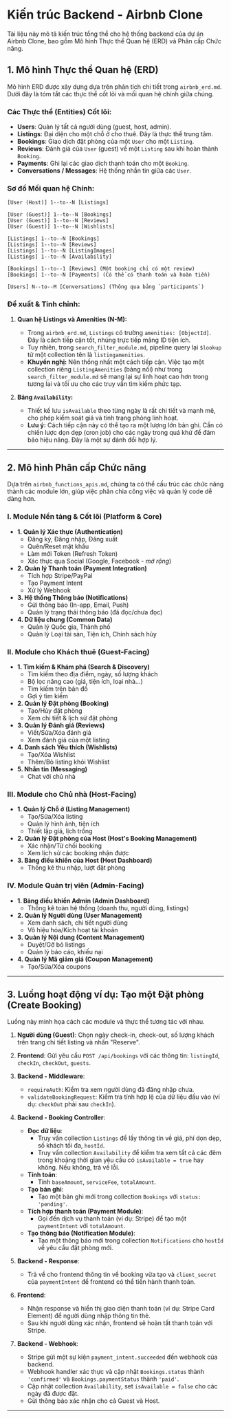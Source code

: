 # Kiến trúc Backend - Airbnb Clone

Tài liệu này mô tả kiến trúc tổng thể cho hệ thống backend của dự án Airbnb Clone, bao gồm Mô hình Thực thể Quan hệ (ERD) và Phân cấp Chức năng.

## 1. Mô hình Thực thể Quan hệ (ERD)

Mô hình ERD được xây dựng dựa trên phân tích chi tiết trong `airbnb_erd.md`. Dưới đây là tóm tắt các thực thể cốt lõi và mối quan hệ chính giữa chúng.

### Các Thực thể (Entities) Cốt lõi:

*   **Users**: Quản lý tất cả người dùng (guest, host, admin).
*   **Listings**: Đại diện cho một chỗ ở cho thuê. Đây là thực thể trung tâm.
*   **Bookings**: Giao dịch đặt phòng của một `User` cho một `Listing`.
*   **Reviews**: Đánh giá của `User` (guest) về một `Listing` sau khi hoàn thành `Booking`.
*   **Payments**: Ghi lại các giao dịch thanh toán cho một `Booking`.
*   **Conversations / Messages**: Hệ thống nhắn tin giữa các `User`.

### Sơ đồ Mối quan hệ Chính:

```
[User (Host)] 1--to--N [Listings]

[User (Guest)] 1--to--N [Bookings]
[User (Guest)] 1--to--N [Reviews]
[User (Guest)] 1--to--N [Wishlists]

[Listings] 1--to--N [Bookings]
[Listings] 1--to--N [Reviews]
[Listings] 1--to--N [ListingImages]
[Listings] 1--to--N [Availability]

[Bookings] 1--to--1 [Reviews] (Một booking chỉ có một review)
[Bookings] 1--to--N [Payments] (Có thể có thanh toán và hoàn tiền)

[Users] N--to--M [Conversations] (Thông qua bảng `participants`)
```

### Đề xuất & Tinh chỉnh:

1.  **Quan hệ Listings và Amenities (N-M):**
    *   Trong `airbnb_erd.md`, `Listings` có trường `amenities: [ObjectId]`. Đây là cách tiếp cận tốt, nhúng trực tiếp mảng ID tiện ích.
    *   Tuy nhiên, trong `search_filter_module.md`, pipeline query lại `$lookup` từ một collection tên là `listingamenities`.
    *   **Khuyến nghị:** Nên thống nhất một cách tiếp cận. Việc tạo một collection riêng `ListingAmenities` (bảng nối) như trong `search_filter_module.md` sẽ mang lại sự linh hoạt cao hơn trong tương lai và tối ưu cho các truy vấn tìm kiếm phức tạp.

2.  **Bảng `Availability`:**
    *   Thiết kế lưu `isAvailable` theo từng ngày là rất chi tiết và mạnh mẽ, cho phép kiểm soát giá và tình trạng phòng linh hoạt.
    *   **Lưu ý:** Cách tiếp cận này có thể tạo ra một lượng lớn bản ghi. Cần có chiến lược dọn dẹp (cron job) cho các ngày trong quá khứ để đảm bảo hiệu năng. Đây là một sự đánh đổi hợp lý.

---

## 2. Mô hình Phân cấp Chức năng

Dựa trên `airbnb_functions_apis.md`, chúng ta có thể cấu trúc các chức năng thành các module lớn, giúp việc phân chia công việc và quản lý code dễ dàng hơn.

### I. Module Nền tảng & Cốt lõi (Platform & Core)
*   **1. Quản lý Xác thực (Authentication)**
    *   Đăng ký, Đăng nhập, Đăng xuất
    *   Quên/Reset mật khẩu
    *   Làm mới Token (Refresh Token)
    *   Xác thực qua Social (Google, Facebook - *mở rộng*)
*   **2. Quản lý Thanh toán (Payment Integration)**
    *   Tích hợp Stripe/PayPal
    *   Tạo Payment Intent
    *   Xử lý Webhook
*   **3. Hệ thống Thông báo (Notifications)**
    *   Gửi thông báo (In-app, Email, Push)
    *   Quản lý trạng thái thông báo (đã đọc/chưa đọc)
*   **4. Dữ liệu chung (Common Data)**
    *   Quản lý Quốc gia, Thành phố
    *   Quản lý Loại tài sản, Tiện ích, Chính sách hủy

### II. Module cho Khách thuê (Guest-Facing)
*   **1. Tìm kiếm & Khám phá (Search & Discovery)**
    *   Tìm kiếm theo địa điểm, ngày, số lượng khách
    *   Bộ lọc nâng cao (giá, tiện ích, loại nhà...)
    *   Tìm kiếm trên bản đồ
    *   Gợi ý tìm kiếm
*   **2. Quản lý Đặt phòng (Booking)**
    *   Tạo/Hủy đặt phòng
    *   Xem chi tiết & lịch sử đặt phòng
*   **3. Quản lý Đánh giá (Reviews)**
    *   Viết/Sửa/Xóa đánh giá
    *   Xem đánh giá của một listing
*   **4. Danh sách Yêu thích (Wishlists)**
    *   Tạo/Xóa Wishlist
    *   Thêm/Bỏ listing khỏi Wishlist
*   **5. Nhắn tin (Messaging)**
    *   Chat với chủ nhà

### III. Module cho Chủ nhà (Host-Facing)
*   **1. Quản lý Chỗ ở (Listing Management)**
    *   Tạo/Sửa/Xóa listing
    *   Quản lý hình ảnh, tiện ích
    *   Thiết lập giá, lịch trống
*   **2. Quản lý Đặt phòng của Host (Host's Booking Management)**
    *   Xác nhận/Từ chối booking
    *   Xem lịch sử các booking nhận được
*   **3. Bảng điều khiển của Host (Host Dashboard)**
    *   Thống kê thu nhập, lượt đặt phòng

### IV. Module Quản trị viên (Admin-Facing)
*   **1. Bảng điều khiển Admin (Admin Dashboard)**
    *   Thống kê toàn hệ thống (doanh thu, người dùng, listings)
*   **2. Quản lý Người dùng (User Management)**
    *   Xem danh sách, chi tiết người dùng
    *   Vô hiệu hóa/Kích hoạt tài khoản
*   **3. Quản lý Nội dung (Content Management)**
    *   Duyệt/Gỡ bỏ listings
    *   Quản lý báo cáo, khiếu nại
*   **4. Quản lý Mã giảm giá (Coupon Management)**
    *   Tạo/Sửa/Xóa coupons

---

## 3. Luồng hoạt động ví dụ: Tạo một Đặt phòng (Create Booking)

Luồng này minh họa cách các module và thực thể tương tác với nhau.

1.  **Người dùng (Guest)**: Chọn ngày check-in, check-out, số lượng khách trên trang chi tiết listing và nhấn "Reserve".

2.  **Frontend**: Gửi yêu cầu `POST /api/bookings` với các thông tin: `listingId`, `checkIn`, `checkOut`, `guests`.

3.  **Backend - Middleware**:
    *   `requireAuth`: Kiểm tra xem người dùng đã đăng nhập chưa.
    *   `validateBookingRequest`: Kiểm tra tính hợp lệ của dữ liệu đầu vào (ví dụ: `checkOut` phải sau `checkIn`).

4.  **Backend - Booking Controller**:
    *   **Đọc dữ liệu**:
        *   Truy vấn collection `Listings` để lấy thông tin về giá, phí dọn dẹp, số khách tối đa, `hostId`.
        *   Truy vấn collection `Availability` để kiểm tra xem tất cả các đêm trong khoảng thời gian yêu cầu có `isAvailable = true` hay không. Nếu không, trả về lỗi.
    *   **Tính toán**:
        *   Tính `baseAmount`, `serviceFee`, `totalAmount`.
    *   **Tạo bản ghi**:
        *   Tạo một bản ghi mới trong collection `Bookings` với `status: 'pending'`.
    *   **Tích hợp thanh toán (Payment Module)**:
        *   Gọi đến dịch vụ thanh toán (ví dụ: Stripe) để tạo một `paymentIntent` với `totalAmount`.
    *   **Tạo thông báo (Notification Module)**:
        *   Tạo một thông báo mới trong collection `Notifications` cho `hostId` về yêu cầu đặt phòng mới.

5.  **Backend - Response**:
    *   Trả về cho frontend thông tin về booking vừa tạo và `client_secret` của `paymentIntent` để frontend có thể tiến hành thanh toán.

6.  **Frontend**:
    *   Nhận response và hiển thị giao diện thanh toán (ví dụ: Stripe Card Element) để người dùng nhập thông tin thẻ.
    *   Sau khi người dùng xác nhận, frontend sẽ hoàn tất thanh toán với Stripe.

7.  **Backend - Webhook**:
    *   Stripe gửi một sự kiện `payment_intent.succeeded` đến webhook của backend.
    *   Webhook handler xác thực và cập nhật `Bookings.status` thành `'confirmed'` và `Bookings.paymentStatus` thành `'paid'`.
    *   Cập nhật collection `Availability`, set `isAvailable = false` cho các ngày đã được đặt.
    *   Gửi thông báo xác nhận cho cả Guest và Host.

---

